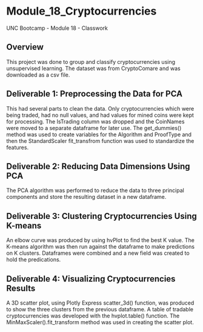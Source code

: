 # Module_18_Cryptocurrencies
UNC Bootcamp - Module 18 - Classwork

## Overview 
This project was done to group and classify cryptocurrencies using unsupervised learning.  The dataset was from CryptoComare and was downloaded as a csv file.

## Deliverable 1: Preprocessing the Data for PCA
This had several parts to clean the data.  Only cryptocurrencies which were being traded, had no null values, and had values for mined coins were kept for processing.  The IsTrading column was dropped and the CoinNames were moved to a separate dataframe for later use.  The get_dummies() method was used to create variables for the Algorithm and ProofType and then the StandardScaler fit_transfrom function was used to standardize the features.

## Deliverable 2:  Reducing Data Dimensions Using PCA
The PCA algorithm was performed to reduce the data to three principal components and store the resulting dataset in a new dataframe.

## Deliverable 3: Clustering Cryptocurrencies Using K-means
An elbow curve was produced by using hvPlot to find the best K value.  The K-means algorithm was then run against the dataframe to make predictions on K clusters. Dataframes were combined and a new field was created to hold the predications.

## Deliverable 4: Visualizing Cryptocurrencies Results
A 3D scatter plot, using Plotly Express scatter_3d() function, was produced to show the three clusters from the previous dataframe.  A table of tradable cryptocurrencies was developed with the hvplot.table() function.  The MinMaxScaler().fit_transform method was used in creating the scatter plot.
